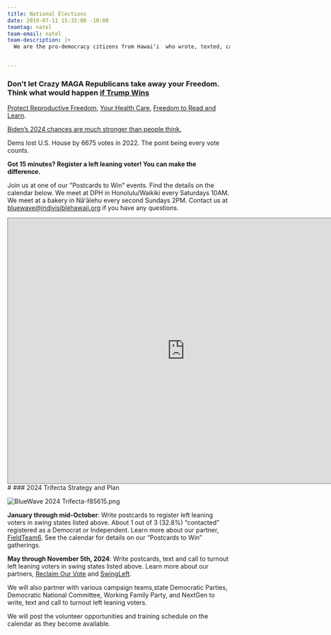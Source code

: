 ```yaml
---
title: National Elections
date: 2019-07-11 15:32:00 -10:00
teamtag: natel
team-email: natel
team-description: |+
  We are the pro-democracy citizens from Hawaiʻi  who wrote, texted, called and knocked on doors to register and turnout left leaning voters in swing states since 2017.  We do what we do to protect our freedom, our democracy, our earth, and our lives.


---
```


### Don’t let Crazy MAGA Republicans take away your Freedom. Think what would happen [if Trump Wins](https://www.theatlantic.com/if-trump-wins/)

[Protect Reproductive Freedom](https://ballotpedia.org/2023_and_2024_abortion-related_ballot_measures), [Your Health Care](https://www.youtube.com/watch?v=9Az7fsmHJ_k), [Freedom to Read and Learn](https://www.youtube.com/watch?v=kuWVqxNL7xQ). 

[Biden’s 2024 chances are much stronger than people think.](https://www.msnbc.com/opinion/msnbc-opinion/biden-2024-election-polls-strong-rcna130507?)  

Dems lost U.S. House by 6675 votes in 2022.  The point being every vote counts. 

**Got 15 minutes?  Register a left leaning voter!  You can make the difference.** 

Join us at one of our "Postcards to Win" events.  Find the details on the calendar below. We meet at DPH in Honolulu/Waikiki every Saturdays 10AM.  We meet at a bakery in Nāʻālehu every second Sundays 2PM.  Contact us at bluewave@indivisiblehawaii.org if you have any questions.

<iframe src="https://calendar.google.com/calendar/embed?height=600&wkst=1&bgcolor=%23ffffff&ctz=Pacific%2FHonolulu&title=BlueWave%20Hawaii%20Events%20and%20Actions&src=Ymx1ZXdhdmVAaW5kaXZpc2libGVoYXdhaWkub3Jn&src=ZW4udXNhI2hvbGlkYXlAZ3JvdXAudi5jYWxlbmRhci5nb29nbGUuY29t&color=%23039BE5&color=%230B8043" style="border:solid 1px #777" width="800" height="600" frameborder="0" scrolling="no"></iframe>
#     
### 2024 Trifecta Strategy and Plan

![BlueWave 2024 Trifecta-f85615.png](/uploads/BlueWave%202024%20Trifecta-f85615.png)

**January through mid-October**: 
Write postcards to register left leaning voters in swing states listed above.  About 1 out of 3 (32.8%) “contacted” registered as a Democrat or Independent.  Learn more about our partner, [FieldTeam6](https://www.fieldteam6.org/).  See the calendar for details on our “Postcards to Win” gatherings.  


**May through November 5th, 2024**:                                                                                                     Write postcards, text and call to turnout left leaning voters in swing states listed above.  Learn more about our partners, [Reclaim Our Vote](https://www.centerforcommonground.org/reclaim-our-vote) and [SwingLeft](https://swingleft.org/).  


We will also partner with various campaign teams,state Democratic Parties, Democratic National Committee, Working Family Party, and NextGen to write, text and call to turnout left leaning voters.  


We will post the volunteer opportunities and training schedule on the calendar as they become available.

                